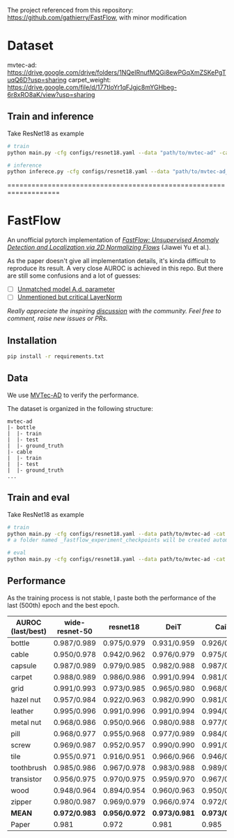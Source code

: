The project referenced from this repository: https://github.com/gathierry/FastFlow, with minor modification

# Dataset
mvtec-ad: https://drive.google.com/drive/folders/1NQeIRnufMQGi8ewPGqXmZSKePgTuqQ6D?usp=sharing
carpet_weight: https://drive.google.com/file/d/177tIoYr1qFJgjc8mYGHbeg-6r8xRO8aK/view?usp=sharing

## Train and inference
Take ResNet18 as example
```bash
# train
python main.py -cfg configs/resnet18.yaml --data "path/to/mvtec-ad" -cat "carpet"

# inference
python inferece.py -cfg configs/resnet18.yaml --data "path/to/mvtec-ad_folder" -cat "carpet" -ckpt "path/to/checkpoint/*.pt" --save_dir "dir_to_save"
```

===================================================================
# FastFlow

An unofficial pytorch implementation of [_FastFlow: Unsupervised Anomaly Detection and Localization via 2D Normalizing Flows_](https://arxiv.org/abs/2111.07677) (Jiawei Yu et al.).

As the paper doesn't give all implementation details, it's kinda difficult to reproduce its result. A very close AUROC is achieved in this repo. But there are still some confusions and a lot of guesses:
- [ ] [Unmatched model A.d. parameter](https://github.com/gathierry/FastFlow/issues/2)
- [ ] [Unmentioned but critical LayerNorm](https://github.com/gathierry/FastFlow/issues/3)

_Really appreciate the inspiring [discussion](https://github.com/AlessioGalluccio/FastFlow/issues/14) with the community. Feel free to comment, raise new issues or PRs._

## Installation

```bash
pip install -r requirements.txt
```

## Data
We use [MVTec-AD](https://www.mvtec.com/company/research/datasets/mvtec-ad) to verify the performance.

The dataset is organized in the following structure:
```
mvtec-ad
|- bottle
|  |- train
|  |- test
|  |- ground_truth
|- cable
|  |- train
|  |- test
|  |- ground_truth
...
```
## Train and eval
Take ResNet18 as example
```bash
# train
python main.py -cfg configs/resnet18.yaml --data path/to/mvtec-ad -cat [category]
# a folder named _fastflow_experiment_checkpoints will be created automatically to save checkpoints

# eval
python main.py -cfg configs/resnet18.yaml --data path/to/mvtec-ad -cat [category] --eval -ckpt _fastflow_experiment_checkpoints/exp[index]/[epoch#].pt
```

## Performance
As the training process is not stable, I paste both the performance of the last (500th) epoch and the best epoch.

| AUROC (last/best) | wide-resnet-50 | resnet18        | DeiT            | CaiT            |
| ----------------- | -------------- | --------------- | --------------- |-----------------|
| bottle            | 0.987/0.989    | 0.975/0.979     | 0.931/0.959     | 0.926/0.976     |
| cable             | 0.950/0.978    | 0.942/0.962     | 0.976/0.979     | 0.975/0.981     |
| capsule           | 0.987/0.989    | 0.979/0.985     | 0.982/0.988     | 0.987/0.990     |
| carpet            | 0.988/0.989    | 0.986/0.986     | 0.991/0.994     | 0.981/0.993     |
| grid              | 0.991/0.993    | 0.973/0.985     | 0.965/0.980     | 0.968/0.970     |
| hazel nut         | 0.957/0.984    | 0.922/0.963     | 0.982/0.990     | 0.981/0.992     |
| leather           | 0.995/0.996    | 0.991/0.996     | 0.991/0.994     | 0.994/0.996     |
| metal nut         | 0.968/0.986    | 0.950/0.966     | 0.980/0.988     | 0.977/0.984     |
| pill              | 0.968/0.977    | 0.955/0.968     | 0.977/0.989     | 0.984/0.990     |
| screw             | 0.969/0.987    | 0.952/0.957     | 0.990/0.990     | 0.991/0.993     |
| tile              | 0.955/0.971    | 0.916/0.951     | 0.966/0.966     | 0.946/0.972     |
| toothbrush        | 0.985/0.986    | 0.967/0.978     | 0.983/0.988     | 0.989/0.992     |
| transistor        | 0.956/0.975    | 0.970/0.975     | 0.959/0.970     | 0.967/0.969     |
| wood              | 0.948/0.964    | 0.894/0.954     | 0.960/0.963     | 0.950/0.959     |
| zipper            | 0.980/0.987    | 0.969/0.979     | 0.966/0.974     | 0.972/0.984     |
| __MEAN__          | __0.972/0.983__ | __0.956/0.972__ | __0.973/0.981__ | __0.973/0.983__ |
| Paper             | 0.981          | 0.972           | 0.981           | 0.985           |



